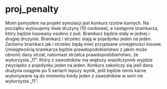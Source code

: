 # proj_penalty

Moim pomysłem na projekt symulacji jest konkurs rzutów karnych. Na początku wylosujemy dwie drużyny (10 osobowe), a następnie bramkarza, który będzie losowany osobno z puli. Bramkarz będzie stały w jednej i drugiej drużynie. Bramkarz i strzelec stają w pojedynku jeden na jeden. Zarówno bramkarz jak i strzelec będą mieć przypisane umiejętności losowe. Umiejętnością bramkarza będzie prawdopodobieństwo z jakim może obronić dany strzał, natomiast strzelca prawdopodobieństwo, że wykorzysta „11”. Który z zawodników ma większy współczynnik wyjdzie zwycięsko z pojedynku jeden na jeden. Konkurs zakończy się jeśli dana drużyna osiągnie po 5 seriach lepszy wynik, jeśli będzie remis karne wykonywane są do momentu kiedy jeden z zawodników w serii nie wykorzysta „11”.
